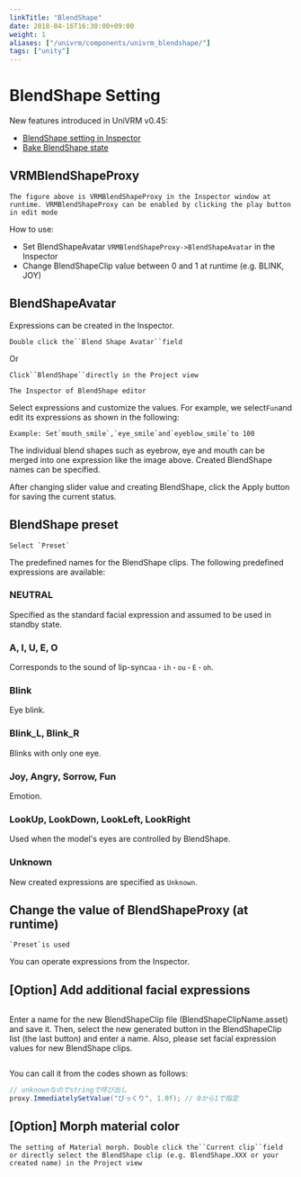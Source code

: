 ```yaml
---
linkTitle: "BlendShape"
date: 2018-04-16T16:30:00+09:00
weight: 1
aliases: ["/univrm/components/univrm_blendshape/"]
tags: ["unity"]
---
```


# BlendShape Setting

New features introduced in UniVRM v0.45:

* [BlendShape setting in Inspector](/univrm/blendshape/blendshape_setup)
* [Bake BlendShape state](/univrm/blendshape/univrm_bake_blendshape)

## VRMBlendShapeProxy

```{figure} /_static/images/vrm/VRMBlendShapeProxy.png
The figure above is VRMBlendShapeProxy in the Inspector window at runtime. VRMBlendShapeProxy can be enabled by clicking the play button in edit mode
```

How to use:

* Set BlendShapeAvatar `VRMBlendShapeProxy->BlendShapeAvatar` in the Inspector
* Change BlendShapeClip value between 0 and 1 at runtime (e.g. BLINK, JOY)

## BlendShapeAvatar

Expressions can be created in the Inspector.

```{figure} /_static/images/vrm/VRMBlendShapeProxyEditor.png
Double click the``Blend Shape Avatar``field
```

Or

```{figure} /_static/images/vrm/BlendShapeAvatarAsset.png
Click``BlendShape``directly in the Project view
```

```{figure} /_static/images/vrm/BlendShapeAvatarEditor.png
The Inspector of BlendShape editor
```

Select expressions and customize the values. For example, we select``Fun``and edit its expressions as shown in the following: 

```{figure} /_static/images/vrm/BlendShapeClip.png
Example: Set`mouth_smile`,`eye_smile`and`eyeblow_smile`to 100
```

The individual blend shapes such as eyebrow, eye and mouth can be merged into one expression like the image above. Created BlendShape names can be specified. 

After changing slider value and creating BlendShape, click the Apply button for saving the current status.

## BlendShape preset

```{figure} /_static/images/vrm/BlendShape_Preset.png
Select `Preset`
```

The predefined names for the BlendShape clips. The following predefined expressions are available:

### NEUTRAL

Specified as the standard facial expression and assumed to be used in standby state.

### A, I, U, E, O

Corresponds to the sound of lip-sync``aa・ih・ou・E・oh``.

### Blink

Eye blink.

### Blink_L, Blink_R

Blinks with only one eye.

### Joy, Angry, Sorrow, Fun

Emotion.

### LookUp, LookDown, LookLeft, LookRight

Used when the model's eyes are controlled by BlendShape.

### Unknown

New created expressions are specified as `Unknown`.

## Change the value of BlendShapeProxy (at runtime)

```{figure} /_static/images/vrm/VRMBlendShapeProxyRuntime.png
`Preset`is used
```

You can operate expressions from the Inspector.

## [Option] Add additional facial expressions

```{figure} /_static/images/vrm/VRMBlendShapeProxyRuntime.png
```

Enter a name for the new BlendShapeClip file (BlendShapeClipName.asset) and save it. Then, select the new generated button in the BlendShapeClip list (the last button) and enter a name. Also, please set facial expression values for new BlendShape clips.

```{figure} /_static/images/vrm/BlendShapeClipOption.png
```

You can call it from the codes shown as follows:

```csharp
// unknownなのでstringで呼び出し
proxy.ImmediatelySetValue("びっくり", 1.0f); // 0から1で指定
```

## [Option] Morph material color

```{figure} /_static/images/vrm/BlendShapeClipMaterial.png
The setting of Material morph. Double click the``Current clip``field or directly select the BlendShape clip (e.g. BlendShape.XXX or your created name) in the Project view
```

